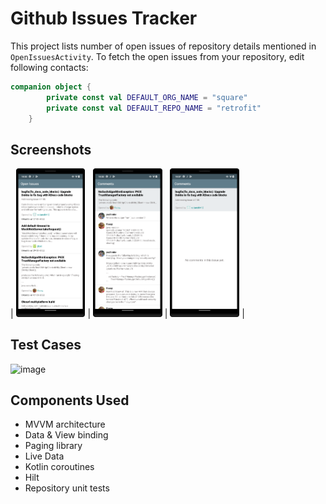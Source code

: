 # Github Issues Tracker
This project lists number of open issues of repository details mentioned in `OpenIssuesActivity`.
To fetch the open issues from your repository, edit following contacts:
```kotlin
companion object {
        private const val DEFAULT_ORG_NAME = "square"
        private const val DEFAULT_REPO_NAME = "retrofit"
    }

```

## Screenshots
| <img src="https://github.com/mohitrajput987/media-repository/blob/master/kotlin/github-issues-list.png" width="22%" alt="issues list"> |
<img src="https://github.com/mohitrajput987/media-repository/blob/master/kotlin/github-issue-comments.png" width="22%" alt="comments"> |
<img src="https://github.com/mohitrajput987/media-repository/blob/master/kotlin/github-issue-no-comment.png" width="22%" alt="no comments"> |


## Test Cases
<img width="511" alt="image" src="https://user-images.githubusercontent.com/5130090/184497144-1d74d5aa-89ed-4544-80c1-c04a5ffa989c.png">

## Components Used
- MVVM architecture
- Data & View binding
- Paging library
- Live Data
- Kotlin coroutines
- Hilt
- Repository unit tests
